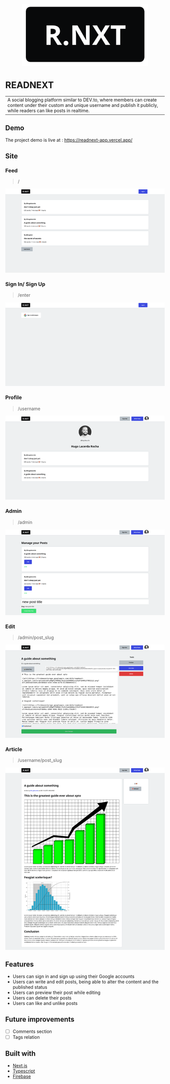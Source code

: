 <p align="center"> 
  <img src="./public/readme/rtx.png" width="400px"> 
</p>

# READNEXT
<table>
<tr>
<td>
  A social blogging platform similar to DEV.to, where members can create content under their custom and unique username and publish it publicly, while readers can like posts in realtime.
</td>
</tr>
</table>


## Demo
The project demo is live at :  https://readnext-app.vercel.app/

## Site

### Feed
> /
> 
![](./public/readme/feed.png)

### Sign In/ Sign Up
> /enter

![](./public/readme/enter.png)

### Profile
> /username

![](./public/readme/profile.png)

### Admin
> /admin

![](./public/readme/admin.png)

### Edit
> /admin/post_slug

![](./public/readme/edit.png)

### Article 
> /username/post_slug
> 
![](./public/readme/article.png)

## Features
- Users can sign in and sign up using their Google accounts
- Users can write and edit posts, being able to alter the content and the published status
- Users can preview their post while editing
- Users can delete their posts
- Users can like and unlike posts

## Future improvements

- [ ] Comments section
- [ ] Tags relation

## Built with 

- [Next.js](https://nextjs.org/)
- [Typescript](https://www.typescriptlang.org)
- [Firebase](https://firebase.google.com) 

